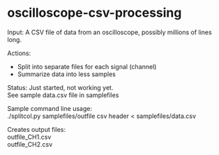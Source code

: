 # oscilloscope-csv-processing

Input: A CSV file of data from an oscilloscope, possibly millions of lines long.

Actions:
- Split into separate files for each signal (channel)
- Summarize data into less samples

Status: Just started, not working yet.    
See sample data.csv file in samplefiles    

Sample command line usage:    
./splitcol.py samplefiles/outfile csv header < samplefiles/data.csv    

Creates output files:    
outfile_CH1.csv    
outfile_CH2.csv    

